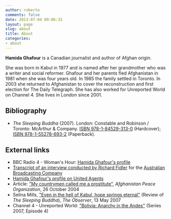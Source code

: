 ```yaml
---
author: roberto
comments: false
date: 2013-07-04 09:06:32
layout: page
slug: about
title: About
categories:
- about
---
```


<p><strong>Hamida Ghafour</strong> is a Canadian journalist and author of Afghan origin.</p>
<p>She was born in Kabul in 1977 and is named after her grandmother who was a writer and social reformer. Ghafour and her parents fled Afghanistan in 1981 when she was four years old. In 1985 the family settled in Toronto. In 2003 she returned to Afghanistan to cover the reconstruction and first election for The Daily Telegraph. She has also worked for Unreported World on Channel 4. She lives in London since 2001.</p>
<h2>Bibliography</h2>
<ul>
<li><i>The Sleeping Buddha</i> (2007). London: Constable and Robinson / Toronto: McArthur &amp; Company. <a href="/wiki/Special:BookSources/9781845293130" class="internal mw-magiclink-isbn">ISBN 978-1-84529-313-0</a> (Hardcover); <a href="/wiki/Special:BookSources/9781552786932" class="internal mw-magiclink-isbn">ISBN 978-1-55278-693-2</a> (Paperback).</li>
</ul>
<h2>External links</h2>
<ul>
<li>BBC Radio 4 - Woman's Hour: <a rel="nofollow" class="external text" href="http://www.bbc.co.uk/radio4/womanshour/04/2007_14_wed.shtml">Hamida Ghafour's profile</a></li>
<li><a rel="nofollow" class="external text" href="http://www.abc.net.au/queensland/conversations/stories/s1899996.htm?queensland">Transcript of an interview conducted by Richard Fidler</a> for the <a href="/wiki/Australian_Broadcasting_Company" title="Australian Broadcasting Company">Australian Broadcasting Company</a></li>
<li><a rel="nofollow" class="external text" href="http://unitedagents.co.uk/hamida-ghafour">Hamida Ghafour's profile on United Agents</a></li>
<li>Article: <a rel="nofollow" class="external text" href="http://www.afghanistan.org/news_detail.asp?17220">"My countrymen called me a prostitute"</a>, <i>Afghanistan Peace Organization</i>, 26 October 2004</li>
<li>Selina Mills, <a rel="nofollow" class="external text" href="http://www.guardian.co.uk/books/2007/may/13/biography.features1">"Even in the hell of Kabul, hope springs eternal"</a> (Review of <i>The Sleeping Buddha</i>), <i>The Observer</i>, 13 May 2007</li>
<li>Channel 4 - Unreported World: <a rel="nofollow" class="external text" href="http://www.channel4.com/programmes/unreported-world/episode-guide/series-2007/episode-4/">"Bolivia: Anarchy in the Andes"</a> (Series 2007, Episode 4)</li>
</ul>
							